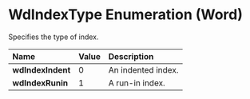 
# WdIndexType Enumeration (Word)

Specifies the type of index.



|**Name**|**Value**|**Description**|
|:-----|:-----|:-----|
| **wdIndexIndent**|0|An indented index.|
| **wdIndexRunin**|1|A run-in index.|
